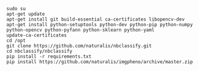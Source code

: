 
    sudo su
    apt-get update
    apt-get install git build-essential ca-certificates libopencv-dev 
    apt-get install python-setuptools python-dev python-pip python-numpy python-opencv python-pyfann python-sklearn python-yaml 
    update-ca-certificates 
    cd /opt
    git clone https://github.com/naturalis/nbclassify.git
    cd nbclassify/nbclassify
    pip install -r requirements.txt
    pip install https://github.com/naturalis/imgpheno/archive/master.zip

